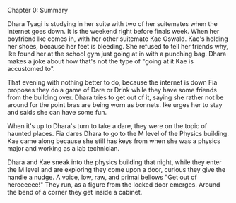 Chapter 0: Summary

Dhara Tyagi is studying in her suite with two of her suitemates when the internet goes down. It is the weekend right before finals week. When her boyfriend Ike comes in, with her other suitemate Kae Oswald. Kae's holding her shoes, because her feet is bleeding. She refused to tell her friends why, Ike found her at the school gym just going at in with a punching bag. Dhara makes a joke about how that's not the type of "going at it Kae is accustomed to".

That evening with nothing better to do, because the internet is down Fia proposes they do a game of Dare or Drink while they have some friends from the building over.
Dhara tries to get out of it, saying she rather not be around for the point bras are being worn as bonnets. Ike urges her to stay and saids she can have some fun.

When it's up to Dhara's turn to take a dare, they were on the topic of haunted places. Fia dares Dhara to go to the M level of the Physics building. Kae came along because she still has keys from when she was a physics major and working as a lab technician.

Dhara and Kae sneak into the physics building that night, while they enter the M level and are exploring they come upon a door, curious they give the handle a nudge. A voice, low, raw, and primal bellows "Get out of hereeeeee!" They run, as a figure from the locked door emerges. Around the bend of a corner they get inside a cabinet.
